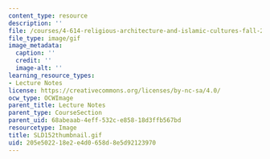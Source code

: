 ```yaml
---
content_type: resource
description: ''
file: /courses/4-614-religious-architecture-and-islamic-cultures-fall-2002/205e502218e2e4d0658d8e5d92123970_SLD152thumbnail.gif
file_type: image/gif
image_metadata:
  caption: ''
  credit: ''
  image-alt: ''
learning_resource_types:
- Lecture Notes
license: https://creativecommons.org/licenses/by-nc-sa/4.0/
ocw_type: OCWImage
parent_title: Lecture Notes
parent_type: CourseSection
parent_uid: 68abeaab-4eff-532c-e858-18d3ffb567bd
resourcetype: Image
title: SLD152thumbnail.gif
uid: 205e5022-18e2-e4d0-658d-8e5d92123970
---
```

